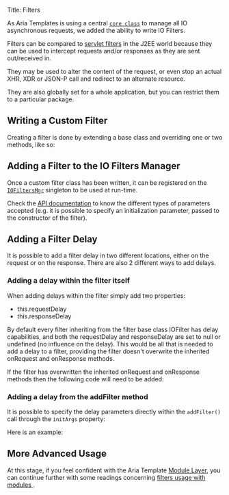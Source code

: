Title: Filters


As Aria Templates is using a central <code>[core class](http://ariatemplates.com/api/#aria.core.IO)</code> to manage all IO asynchronous requests, we added the ability to write IO Filters.

Filters can be compared to [servlet filters](http://java.sun.com/products/servlet/Filters.html) in the J2EE world because they can be used to intercept requests and/or responses as they are sent out/received in.

They may be used to alter the content of the request, or even stop an actual XHR, XDR or JSON-P call and redirect to an alternate resource.

They are also globally set for a whole application, but you can restrict them to a particular package.

## Writing a Custom Filter

Creating a filter is done by extending a base class and overriding one or two methods, like so:


<script src='%SNIPPETS_SERVER_URL%/snippets/github.com/ariatemplates/documentation-code/snippets/core/filters/IoFilter.js?lang=javascript&outdent=true'></script>

## Adding a Filter to the IO Filters Manager

Once a custom filter class has been written, it can be registered on the <code>[IOFiltersMgr](http://ariatemplates.com/api/#aria.core.IOFiltersMgr)</code> singleton to be used at run-time.

<script src='%SNIPPETS_SERVER_URL%/snippets/github.com/ariatemplates/documentation-code/snippets/core/filters/MyFilterHelper.js?tag=attachFilter&lang=javascript&outdent=true'></script>


<script src='%SNIPPETS_SERVER_URL%/snippets/github.com/ariatemplates/documentation-code/snippets/core/filters/MyFilterHelper.js?tag=detachFilter&lang=javascript&outdent=true'></script>

Check the [API documentation](http://ariatemplates.com/api/#aria.core.IOFiltersMgr:addFilter:method) to know the different types of parameters accepted (e.g. it is possible to specify an initialization parameter, passed to the constructor of the filter).

## Adding a Filter Delay

It is possible to add a filter delay in two different locations, either on the request or on the response.
There are also 2 different ways to add delays.

### Adding a delay within the filter itself

When adding delays within the filter simply add two properties:

* this.requestDelay
* this.responseDelay

By default every filter inheriting from the filter base class IOFilter has delay capabilities, and both the requestDelay and responseDelay are set to null or undefined (no influence on the delay).  This would be all that is needed to add a delay to a filter, providing the filter doesn't overwrite the inherited onRequest and onResponse methods.

If the filter has overwritten the inherited onRequest and onResponse methods then the following code will need to be added:



<script src='%SNIPPETS_SERVER_URL%/snippets/github.com/ariatemplates/documentation-code/snippets/core/filters/IoDelayFilter.js?tag=delayFilterConstructor&lang=javascript&outdent=true'></script>


<script src='%SNIPPETS_SERVER_URL%/snippets/github.com/ariatemplates/documentation-code/snippets/core/filters/IoDelayFilter.js?tag=delayFilter&lang=javascript&outdent=true'></script>

### Adding a delay from the addFilter method

It is possible to specify the delay parameters directly within the `addFilter()` call through the `initArgs` property:


Here is an example:


<script src='%SNIPPETS_SERVER_URL%/snippets/github.com/ariatemplates/documentation-code/snippets/core/filters/MyFilterHelper.js?tag=delayFilter&lang=javascript&outdent=true'></script>

## More Advanced Usage

At this stage, if you feel confident with the Aria Template [Module Layer](modules_layer_the_application_generator), you can continue further with some readings concerning [filters usage with modules ](modules_filters).